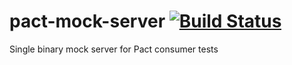 # pact-mock-server [![Build Status](https://travis-ci.org/pact-foundation/pact-mock-server.svg?branch=master)](https://travis-ci.org/pact-foundation/pact-mock-server)
Single binary mock server for Pact consumer tests
